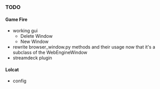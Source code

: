 ### TODO
#### Game Fire
- working gui
  - Delete Window
  - New Window
- rewrite browser_window.py methods and their usage now that it's a subclass of the WebEngineWindow
- streamdeck plugin
#### Lolcat
- config